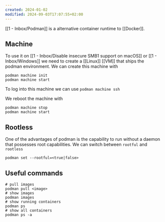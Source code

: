```yaml
---
created: 2024-01-02
modified: 2024-09-03T17:07:55+02:00
---
```


[[1 - Inbox/Podman]] is a alternative container runtime to [[Docker]].

## Machine

To use it on [[1 - Inbox/Disable insecure SMB1 support on macOS]] or [[1 - Inbox/Windows]] we need to create a [[Linux]] [[VM]] that ships the podman environment. We can create this machine with

```
podman machine init
podman machine start
```

To log into this machine we can use `podman machine ssh`

We reboot the machine with

```
podman machine stop
podman machine start
```

## Rootless

One of the advantages of podman is the capability to run without a daemon that possesses root capabilities. We can switch between `rootful` and `rootless`

```
podman set --rootful=<true|false>
```

## Useful commands

```shell
# pull images
podman pull <image>
# show images
podman images
# show running containers
podman ps
# show all containers
podman ps -a

```
